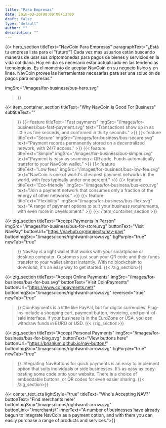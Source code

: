 ```yaml
---
title: "Para Empresas"
date: 2018-03-20T08:09:08+13:00
draft: false
type: "default"
author: ""
description: ""
---
```

{{< hero_section
titleText="NavCoin Para Empresas"
paragraphText="¿Está tu empresa lista para el "futuro"? Cada vez más usuarios están buscando maneras de usar sus criptomonedas para pagos de bienes y servicios en la vida cotidiana. Hoy en dia es necesario estar actualizado en las tendencias tecnologicas. Es el momento de aceptar NavCoin en su negocio físico y en linea. NavCoin provee las herramientas necesarias para ser una solución de pagos para&nbsp;empresas."

imgSrc="/images/for-business/bus-hero.svg"
>}}

{{< item_container_section 
    titleText="Why NavCoin Is Good For&nbsp;Business"
    subtitleText=""
>}}
    {{< feature 
        titleText="Fast payments"
        imgSrc="/images/for-business/bus-fast-payment.svg"
        text="Transactions show up in as little as five seconds, and confirmed in thirty&nbsp;seconds."
    >}}
    {{< feature 
        titleText="Secure"
        imgSrc="/images/for-business/bus-secure.svg"
        text="Payment records permanently stored on a decentralized network, with 24/7&nbsp;access."
    >}}
    {{< feature                 
        titleText="Simple"
        imgSrc="/images/for-business/bus-simple.svg"
        text="Payment is easy as scanning a QR code. Funds automatically transfer to your NavCoin&nbsp;wallet."
    >}}
    {{< feature                 
        titleText="Low fees"
        imgSrc="/images/for-business/bus-low-fee.svg"
        text="NavCoin is one of world's cheapest payment networks in the world, with fees typically under one&nbsp;percent."
    >}}
    {{< feature                 
        titleText="Eco-friendly"
        imgSrc="/images/for-business/bus-eco.svg"
        text="Join a payment network that consumes only a fraction of the energy of other&nbsp;networks."
    >}}
    {{< feature                 
        titleText="Flexibility"
        imgSrc="/images/for-business/bus-flex.svg"
        text="A range of payment options to suit your business requirements, with even more in&nbsp;development."
    >}}
{{< /item_container_section >}}

{{< zig_section
  titleText="Accept Payments In Person"
  imgSrc="/images/for-business/bus-for-store.svg"
  buttonText="Visit NavPay"
  buttonUrl="https://navhub.org/projects/nav-pay/"
  buttonImgSrc="/images/icons/rightward-arrow.svg"
  bgPurple="true"
  newTab="true"
>}}
NavPay is a light wallet that works with your smartphone or desktop computer. Customers just scan your QR code and their funds transfer to your wallet almost instantly. With no blockchain to download, it's an easy way to get&nbsp;started.
{{< /zig_section>}}

{{< zig_section
titleText="Accept Online Payments"
imgSrc="/images/for-business/bus-for-bus.svg"
buttonText="Visit CoinPayments"
buttonUrl="https://www.coinpayments.net/"
buttonImgSrc="/images/icons/rightward-arrow.svg"
reversed="true"
newTab="true"
>}}
CoinPayments is a little like PayPal, but for digital currencies. Plug-ins include a shopping cart, payment button, invoicing, and point-of-sale interface. If your business is in the EuroZone or USA, you can withdraw funds in EURO or&nbsp;USD.
{{< /zig_section>}}

{{< zig_section
  titleText="Accept Personal Payments"
  imgSrc="/images/for-business/bus-for-blog.svg"
  buttonText="View buttons here"
  buttonUrl="https://brianium.github.io/nav-button/"
  buttonImgSrc="/images/icons/rightward-arrow.svg"
  bgPurple="true"
  newTab="true"
>}}
Integrating NavButtons for quick payments is an easy to implement option that suits individuals or side businesses. It’s as easy as copy-pasting some code onto your website. There is a choice of embeddable buttons, or QR codes for even easier&nbsp;sharing.
{{< /zig_section>}}

{{< center_text_cta
    lightStyle="true"
    titleText="Who's Accepting NAV?"
    buttonText="Find merchants here"
    buttonImgSrc="/images/icons/rightward-arrow.svg"
    buttonLink="/merchants/"
    innerText="A number of businesses have already begun to integrate NavCoin as a payment option, and with them you can easily purchase a range of products and&nbsp;services.">}}
